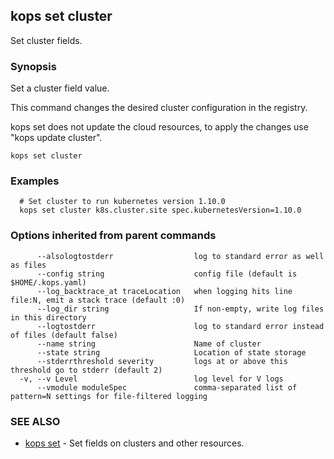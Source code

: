 
<!--- This file is automatically generated by make gen-cli-docs; changes should be made in the go CLI command code (under cmd/kops) -->

## kops set cluster

Set cluster fields.

### Synopsis


Set a cluster field value. 

This command changes the desired cluster configuration in the registry. 

kops set does not update the cloud resources, to apply the changes use "kops update cluster".

```
kops set cluster
```

### Examples

```
  # Set cluster to run kubernetes version 1.10.0
  kops set cluster k8s.cluster.site spec.kubernetesVersion=1.10.0
```

### Options inherited from parent commands

```
      --alsologtostderr                  log to standard error as well as files
      --config string                    config file (default is $HOME/.kops.yaml)
      --log_backtrace_at traceLocation   when logging hits line file:N, emit a stack trace (default :0)
      --log_dir string                   If non-empty, write log files in this directory
      --logtostderr                      log to standard error instead of files (default false)
      --name string                      Name of cluster
      --state string                     Location of state storage
      --stderrthreshold severity         logs at or above this threshold go to stderr (default 2)
  -v, --v Level                          log level for V logs
      --vmodule moduleSpec               comma-separated list of pattern=N settings for file-filtered logging
```

### SEE ALSO
* [kops set](kops_set.md)	 - Set fields on clusters and other resources.

